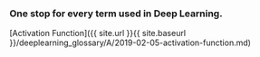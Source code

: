 ### One stop for every term used in Deep Learning.

[Activation Function]({{ site.url }}{{ site.baseurl }}/deeplearning_glossary/A/2019-02-05-activation-function.md)